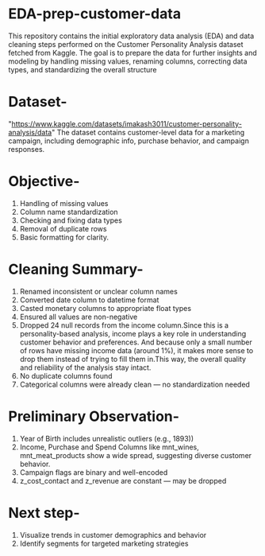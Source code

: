 # EDA-prep-customer-data
This repository contains the initial exploratory data analysis (EDA) and data cleaning steps performed on the Customer Personality Analysis dataset fetched from Kaggle. The goal is to prepare the data for further insights and modeling by handling missing values, renaming columns, correcting data types, and standardizing the overall structure
# Dataset-
 "https://www.kaggle.com/datasets/imakash3011/customer-personality-analysis/data"
The dataset contains customer-level data for a marketing campaign, including demographic info, purchase behavior, and campaign responses.
# Objective-
1. Handling of missing values
2. Column name standardization
3. Checking and fixing data types
4. Removal of duplicate rows
5. Basic formatting for clarity.
# Cleaning Summary-
1. Renamed inconsistent or unclear column names
2. Converted date column to datetime format
3. Casted monetary columns to appropriate float types
4. Ensured all values are non-negative
5. Dropped 24 null records from the income column.Since this is a personality-based analysis, income plays a key role in understanding customer behavior and preferences. And because only a small number of rows have missing income data (around 1%), it makes more sense to drop them instead of trying to fill them in.This way, the overall quality and reliability of the analysis stay intact.
6. No duplicate columns found
7. Categorical columns were already clean — no standardization needed
# Preliminary Observation-
1. Year of Birth includes unrealistic outliers (e.g., 1893))
2. Income, Purchase and Spend Columns like mnt_wines, mnt_meat_products show a wide spread, suggesting diverse customer behavior.
3. Campaign flags are binary and well-encoded
4. z_cost_contact and z_revenue are constant — may be dropped
# Next step-
1. Visualize trends in customer demographics and behavior
2. Identify segments for targeted marketing strategies
